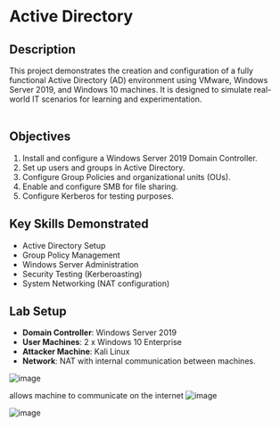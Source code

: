 <h1>Active Directory</h1>

<h2>Description</h2>
This project demonstrates the creation and configuration of a fully functional Active Directory (AD) environment using VMware, Windows Server 2019, and Windows 10 machines. It is designed to simulate real-world IT scenarios for learning and experimentation.
<br />
<br />

## Objectives
1. Install and configure a Windows Server 2019 Domain Controller.
2. Set up users and groups in Active Directory.
3. Configure Group Policies and organizational units (OUs).
4. Enable and configure SMB for file sharing.
5. Configure Kerberos for testing purposes.

## Key Skills Demonstrated
- Active Directory Setup
- Group Policy Management
- Windows Server Administration
- Security Testing (Kerberoasting)
- System Networking (NAT configuration)

## Lab Setup
- **Domain Controller**: Windows Server 2019
- **User Machines**: 2 x Windows 10 Enterprise
- **Attacker Machine**: Kali Linux
- **Network**: NAT with internal communication between machines.


![image](https://github.com/user-attachments/assets/b8d8c1b3-91a6-4253-aa29-f96843077558)

allows machine to communicate on the internet 
![image](https://github.com/user-attachments/assets/965b0c93-1e55-474e-8cc3-9694fbdb4a76)

![image](https://github.com/user-attachments/assets/b22e0b67-226e-4899-ba85-932ed91b9008)




 
